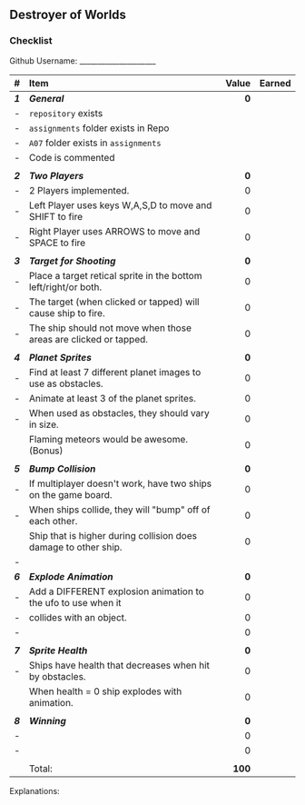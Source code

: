 ## Destroyer of Worlds

### Checklist

Github Username: _____________________

| #       | Item                                                             | Value   | Earned |
| :------ | :--------------------------------------------------------------- | ------: | ------ |
| ***1*** | ***General***                                                    | **0**   |        |
| -       | `repository`  exists                                             |         |        |
| -       | `assignments` folder exists in Repo                              |         |        |
| -       | `A07` folder exists in `assignments`                             |         |        |
| -       | Code is commented                                                |         |        |
|         |                                                                  |         |        |
| ***2*** | ***Two Players***                                                | **0**   |        |
| -       | 2 Players implemented.                                           | 0       |        |
| -       | Left Player uses keys W,A,S,D to move and SHIFT to fire          | 0       |        |
| -       | Right Player uses ARROWS to move and SPACE to fire               | 0       |        |
|         |                                                                  |         |        |
| ***3*** | ***Target for Shooting***                                        | **0**   |        |
| -       | Place a target retical sprite in the bottom left/right/or both.  | 0       |        |
| -       | The target (when clicked or tapped) will cause ship to fire.     | 0       |        |
| -       | The ship should not move when those areas are clicked or tapped. | 0       |        |
|         |                                                                  |         |        |
| ***4*** | ***Planet Sprites***                                             | **0**   |        |
| -       | Find at least 7 different planet images to use as obstacles.     | 0       |        |
| -       | Animate at least 3 of the planet sprites.                        | 0       |        |
| -       | When used as obstacles, they should vary in size.                | 0       |        |
|         | Flaming meteors would be awesome.  (Bonus)                       | 0       |        |
|         |                                                                  |         |        |
| ***5*** | ***Bump Collision***                                             | **0**   |        |
| -       | If multiplayer doesn't work, have two ships on the game board.   | 0       |        |
| -       | When ships collide, they will "bump" off of each other.          | 0       |        |
|         | Ship that is higher during collision does damage to other ship.  | 0       |        |
| -       |                                                                  |         |        |
| ***6*** | ***Explode Animation***                                          | **0**   |        |
| -       | Add a DIFFERENT explosion animation to the ufo to use when it    | 0       |        |
| -       | collides with an object.                                         | 0       |        |
| -       |                                                                  | 0       |        |
|         |                                                                  |         |        |
| ***7*** | ***Sprite Health***                                              | **0**   |        |
| -       | Ships have health that decreases when hit by obstacles.          | 0       |        |
|         | When health = 0 ship explodes with animation.                    | 0       |        |
|         |                                                                  |         |        |
| ***8*** | ***Winning***                                                    | **0**   |        |
| -       |                                                                  | 0       |        |
| -       |                                                                  | 0       |        |
|         |                                                                  |         |        |
|         | Total:                                                           | **100** |        |


Explanations:



